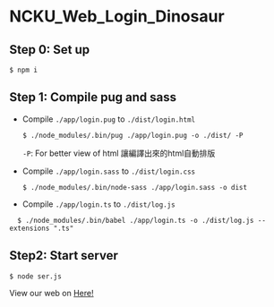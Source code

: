 # NCKU_Web_Login_Dinosaur

## Step 0: Set up
```
$ npm i
```
## Step 1: Compile pug and sass
* Compile `./app/login.pug` to `./dist/login.html`

  ```
  $ ./node_modules/.bin/pug ./app/login.pug -o ./dist/ -P
  ```
  
   `-P`: For better view of html
讓編譯出來的html自動排版
* Compile `./app/login.sass` to `./dist/login.css`

  ```
  $ ./node_modules/.bin/node-sass ./app/login.sass -o dist
  ```
* Compile `./app/login.ts` to `./dist/log.js`
```
  $ ./node_modules/.bin/babel ./app/login.ts -o ./dist/log.js --extensions ".ts"
```
  
## Step2: Start server
```
$ node ser.js
```
View our web on [Here!](http://luffy.ee.ncku.edu.tw:7888/login.html)
